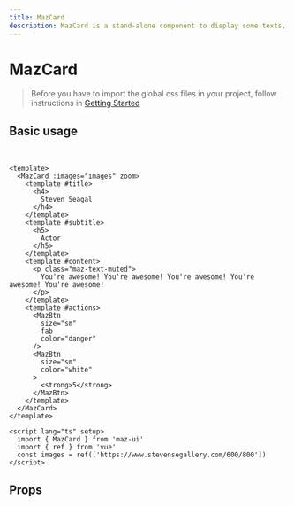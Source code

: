 ```yaml
---
title: MazCard
description: MazCard is a stand-alone component to display some texts, images and you can add buttons actions
---
```


# MazCard

> Before you have to import the global css files in your project, follow instructions in [Getting Started](/maz-ui-3/guide/getting-started.html)

## Basic usage

<br />

<MazCard :images="images" zoom>
  <template #title>
    <h4 class="maz-m-0">
      Steven Seagal
    </h4>
  </template>
  <template #subtitle>
    <h5 class="maz-m-0">
      Actor
    </h5>
  </template>
  <template #content>
    <p class="maz-text-muted maz-m-0">
      You're awesome! You're awesome! You're awesome! You're awesome! You're awesome!
    </p>
  </template>
  <template #actions>
    <MazBtn
      size="sm"
      fab
      color="danger"
      class="maz-mr-2"
    >
      <strong>2</strong>
    </MazBtn>
    <MazBtn
      size="sm"
      color="white"
    >
      <strong>5</strong>
    </MazBtn>
  </template>
</MazCard>

<script setup>
  import { ref } from 'vue'
  const images = ref(['https://www.stevensegallery.com/600/800'])
</script>

```vue
<template>
  <MazCard :images="images" zoom>
    <template #title>
      <h4>
        Steven Seagal
      </h4>
    </template>
    <template #subtitle>
      <h5>
        Actor
      </h5>
    </template>
    <template #content>
      <p class="maz-text-muted">
        You're awesome! You're awesome! You're awesome! You're awesome! You're awesome!
      </p>
    </template>
    <template #actions>
      <MazBtn
        size="sm"
        fab
        color="danger"
      />
      <MazBtn
        size="sm"
        color="white"
      >
        <strong>5</strong>
      </MazBtn>
    </template>
  </MazCard>
</template>

<script lang="ts" setup>
  import { MazCard } from 'maz-ui'
  import { ref } from 'vue'
  const images = ref(['https://www.stevensegallery.com/600/800'])
</script>
```

## Props

<ComponentPropDoc component="MazCard" />